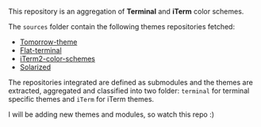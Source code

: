 
This repository is an aggregation of **Terminal** and **iTerm** color schemes. 

The `sources` folder contain the following themes repositories fetched:

- [Tomorrow-theme](https://github.com/ChrisKempson/Tomorrow-Theme)
- [Flat-terminal](https://github.com/ahmetsulek/flat-terminal)
- [iTerm2-color-schemes](https://github.com/mbadolato/iTerm2-Color-Schemes)
- [Solarized](https://github.com/altercation/solarized)

The repositories integrated are defined as submodules and the themes are extracted, aggregated and classified into two folder: `terminal` for terminal specific themes and `iTerm` for iTerm themes.

I will be adding new themes and modules, so watch this repo :)

